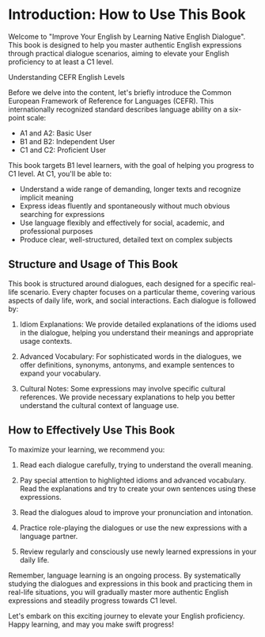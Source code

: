 # Introduction: How to Use This Book

Welcome to "Improve Your English by Learning Native English Dialogue". This book is designed to help you master authentic English expressions through practical dialogue scenarios, aiming to elevate your English proficiency to at least a C1 level.

Understanding CEFR English Levels

Before we delve into the content, let's briefly introduce the Common European Framework of Reference for Languages (CEFR). This internationally recognized standard describes language ability on a six-point scale:

- A1 and A2: Basic User
- B1 and B2: Independent User
- C1 and C2: Proficient User

This book targets B1 level learners, with the goal of helping you progress to C1 level. At C1, you'll be able to:

- Understand a wide range of demanding, longer texts and recognize implicit meaning
- Express ideas fluently and spontaneously without much obvious searching for expressions
- Use language flexibly and effectively for social, academic, and professional purposes
- Produce clear, well-structured, detailed text on complex subjects

## Structure and Usage of This Book

This book is structured around dialogues, each designed for a specific real-life scenario. Every chapter focuses on a particular theme, covering various aspects of daily life, work, and social interactions. Each dialogue is followed by:

1. Idiom Explanations: We provide detailed explanations of the idioms used in the dialogue, helping you understand their meanings and appropriate usage contexts.

2. Advanced Vocabulary: For sophisticated words in the dialogues, we offer definitions, synonyms, antonyms, and example sentences to expand your vocabulary.

3. Cultural Notes: Some expressions may involve specific cultural references. We provide necessary explanations to help you better understand the cultural context of language use.


## How to Effectively Use This Book

To maximize your learning, we recommend you:

1. Read each dialogue carefully, trying to understand the overall meaning.

2. Pay special attention to highlighted idioms and advanced vocabulary. Read the explanations and try to create your own sentences using these expressions.

3. Read the dialogues aloud to improve your pronunciation and intonation.

4. Practice role-playing the dialogues or use the new expressions with a language partner.

5. Review regularly and consciously use newly learned expressions in your daily life.

Remember, language learning is an ongoing process. By systematically studying the dialogues and expressions in this book and practicing them in real-life situations, you will gradually master more authentic English expressions and steadily progress towards C1 level.

Let's embark on this exciting journey to elevate your English proficiency. Happy learning, and may you make swift progress!

